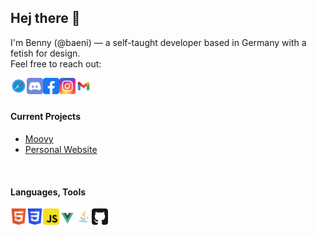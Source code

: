 ## Hej there 👋
I'm Benny (@baeni) — a self-taught developer based in Germany with a fetish for design.<br />
Feel free to reach out:

[<img align="left" alt="Personal Website" width="26px" target="_blank" src="https://github.com/edent/SuperTinyIcons/blob/master/images/svg/safari.svg" />][websitepersonal]
[<img align="left" alt="Discord" width="26px" target="_blank" src="https://github.com/edent/SuperTinyIcons/blob/master/images/svg/discord.svg" />][discord]
[<img align="left" alt="Facebook" width="26px" target="_blank" src="https://github.com/edent/SuperTinyIcons/blob/master/images/svg/facebook.svg" />][facebook]
[<img align="left" alt="Instagram" width="26px" target="_blank" src="https://github.com/edent/SuperTinyIcons/blob/master/images/svg/instagram.svg" />][instagram]
[<img align="left" alt="Mail" width="26px" target="_blank" src="https://github.com/edent/SuperTinyIcons/blob/master/images/svg/gmail.svg" />][mail]

<br />
<br />

#### Current Projects

- [Moovy][mail]
- [Personal Website][websitepersonal]

<br />

#### Languages, Tools

[<img align="left" alt="HTML" width="26px" target="_blank" src="https://github.com/edent/SuperTinyIcons/blob/master/images/svg/html5.svg" />][wikipediahtml]
[<img align="left" alt="CSS" width="26px" target="_blank" src="https://github.com/edent/SuperTinyIcons/blob/master/images/svg/css3.svg" />][wikipediacss]
[<img align="left" alt="JS" width="26px" target="_blank" src="https://github.com/edent/SuperTinyIcons/blob/master/images/svg/javascript.svg" />][wikipediajs]
[<img align="left" alt="Vue" width="26px" target="_blank" src="https://github.com/edent/SuperTinyIcons/blob/master/images/svg/vue.svg" />][wikipediavue]
[<img align="left" alt="Java" width="26px" target="_blank" src="https://github.com/edent/SuperTinyIcons/blob/master/images/svg/java.svg" />][wikipediajava]
[<img align="left" alt="GitHub" width="26px" target="_blank" src="https://github.com/edent/SuperTinyIcons/blob/master/images/svg/github.svg" />][wikipediagithub]

[websitepersonal]: https://baeni.de
[websitemoovy]: https://moovy.baeni.de

[discord]: https://discord.com/invite/AJr2d8Z
[facebook]: https://www.facebook.com/benjamin.saalfeld.1
[instagram]: https://instagram.com/benny.sfd
[mail]: mailto:baeni.saa@gmail.com

[wikipediahtml]: https://en.wikipedia.org/wiki/HTML
[wikipediacss]: https://en.wikipedia.org/wiki/CSS
[wikipediajs]: https://en.wikipedia.org/wiki/JavaScript
[wikipediavue]: https://en.wikipedia.org/wiki/Vue.js
[wikipediajava]: https://en.wikipedia.org/wiki/Java_(programming_language)
[wikipediagithub]: https://en.wikipedia.org/wiki/GitHub